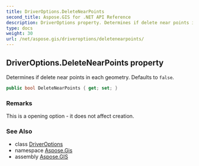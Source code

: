 ```yaml
---
title: DriverOptions.DeleteNearPoints
second_title: Aspose.GIS for .NET API Reference
description: DriverOptions property. Determines if delete near points in each geometry. Defaults to false.
type: docs
weight: 30
url: /net/aspose.gis/driveroptions/deletenearpoints/
---
```

## DriverOptions.DeleteNearPoints property

Determines if delete near points in each geometry. Defaults to `false`.

```csharp
public bool DeleteNearPoints { get; set; }
```

### Remarks

This is a opening option - it does not affect creation.

### See Also

* class [DriverOptions](../)
* namespace [Aspose.Gis](../../driveroptions/)
* assembly [Aspose.GIS](../../../)


